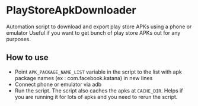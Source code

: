 # PlayStoreApkDownloader
Automation script to download and export play store APKs using a phone or emulator
Useful if you want to get bunch of play store APKs out for any purposes.

## How to use
- Point `APK_PACKAGE_NAME_LIST` variable in the script to the list with apk package names (ex : com.facebook.katana) in new lines
- Connect phone or emulator via adb
- Run the script. The script also caches the apks at `CACHE_DIR`. Helps if you are running it for lots of apks and you need to rerun the script.

